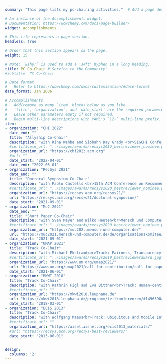 ```yaml
---
summary: "This page lists my pc-chairing activities."  # Add a page description.

# An instance of the Accomplishments widget.
# Documentation: https://wowchemy.com/docs/page-builder/
widget: accomplishments

# This file represents a page section.
headless: true

# Order that this section appears on the page.
weight: 15

# Note: `&shy;` is used to add a 'soft' hyphen in a long heading.
title: PC Co-Chair #'Service to the Community'
#subtitle: PC Co-Chair

# Date format
#   Refer to https://wowchemy.com/docs/customization/#date-format
date_format: Jan 2006

# Accomplishments.
#   Add/remove as many `item` blocks below as you like.
#   `title`, `organization`, and `date_start` are the required parameters.
#   Leave other parameters empty if not required.
#   Begin multi-line descriptions with YAML's `|2-` multi-line prefix.
item:
- organization: "CHI 2022"
  date_end: ""
  title: "Allyship Co-Chair"
  description: "with Rina Wehbe and Siobahn Day Grady <br>SIGCHI Conference on Human Factors in Computing Systems (CHI 2022)"
  #certificate_url: "../images/awards/recsys2020_bestreviewer_nominee.png"
  organization_url: "https://chi2022.acm.org"
  #url: ""
  date_start: "2022-04-01"
  date_end: "2022-05-01"
- organization: "RecSys 2021"
  date_end: ""
  title: "Doctoral Symposium Co-Chair"
  description: "with Pablo Castells <br>15th ACM Conference on Recommender Systems (RecSys 2021)"
  #certificate_url: "../images/awards/recsys2020_bestreviewer_nominee.png"
  organization_url: "https://recsys.acm.org/recsys21/"
  url: "https://recsys.acm.org/recsys21/doctoral-symposium/"
  date_start: "2021-09-01"
- organization: "MuC 2021"
  date_end: ""
  title: "Short Paper Co-Chair"
  description: "with Sven Mayer and Wilko Heuten<br>Mensch und Computer 2021 (MuC 2021)"
  #certificate_url: "../images/awards/recsys2020_bestreviewer_nominee.png"
  organization_url: "https://muc2021.mensch-und-computer.de/"
  url: "https://muc2021.mensch-und-computer.de/de/organisationskomitee/"
  date_start: "2021-09-01"
- organization: "UMAP 2021"
  title: "Track Co-Chair"
  description: "with Michael Ekstrand<br>Track: Fairness, Transparency, Accountability, and Privacy<br>29th Conference on User Modeling, Adaptation and Personalization (UMAP 2021)"
  #certificate_url: "../images/awards/recsys2019_bestrevieweraward.jpg"
  organization_url: "https://www.um.org/umap2021/"
  url: "https://www.um.org/umap2021/call-for-contribution/call-for-papers#privacy/"
  date_start: "2021-06-01"
- organization: "MKWI 2018"
  title: "Track Co-Chair"
  description: "with Kathrin Figl and Eva Bittner<br>Track: Human-centric Information Systems Design and Development<br>Multikonferenz Wirtschaftsinformatik (MKWI 2018)"
  #certificate_url: ""
  organization_url: "https://mkwi2018.leuphana.de"
  url: "https://mkwi2018.leuphana.de/programm/teilkonferenzen/#1496598445423-46e6b47b-d66e"
  date_start: "2018-03-01"
- organization: "ECIS 2013"
  title: "Track Co-Chair"
  description: "with Wolfgang Maass<br>Track: Ubiquitous and Mobile Information Systems<br>21st European Conference on Information Systems (ECIS 2013)"
  #certificate_url: ""
  organization_url: "https://aisel.aisnet.org/ecis2013_materials/"
  #url: "https://recsys.acm.org/recsys-best-reviewers/"
  date_start: "2013-06-01"


design:
  columns: '2' 
---
```


